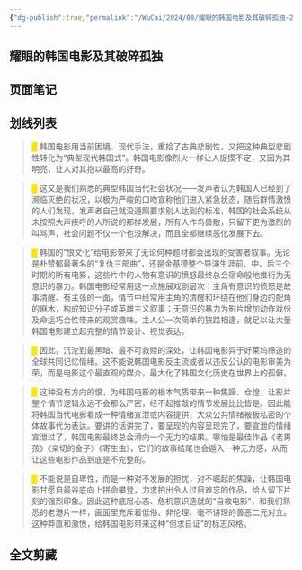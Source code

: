 ```yaml
---
{"dg-publish":true,"permalink":"/WuCai/2024/08/耀眼的韩国电影及其破碎孤独-20240813-HM3MCFA/"}
---
```



## 耀眼的韩国电影及其破碎孤独 

## 页面笔记


## 划线列表
> <font color="#FFE500">█  </font>韩国电影用当前困境、现代手法，重拾了古典悲剧性，又把这种典型悲剧性转化为“典型现代韩国式”。韩国电影像烈火一样让人捉摸不定，又因为其明亮，让人对其抱以最高的好奇。

> <font color="#FFE500">█  </font>这又是我们熟悉的典型韩国当代社会状况——发声者认为韩国人已经到了濒临灭绝的状况，以极为严峻的口吻宣称他们进入紧急状态，随后群情激愤的人们发现，发声者自己就没遵照要求别人达到的标准，韩国的社会系统从未按照大声疾呼的人所说的那样发展，所有人作鸟兽散，只留下更为激烈的叫骂声，社会问题不仅一个也没解决，而且全都继续恶化发展下去。

> <font color="#FFE500">█  </font>韩国的“恨文化”给电影带来了无论何种题材都会出现的受害者叙事。无论是朴赞郁最著名的“复仇三部曲”，还是金基德整个导演生涯前、中、后三个时期的所有电影，这些片中的人物有意识的愤怒最终总会宿命般地推衍为无意识的暴力。韩国电影经常用这一点施展戏剧层次：主角有意识的愤怒是故事清醒、有主张的一面，情节中经常用主角的清醒和环绕在他们身边的配角的麻木，构成知识分子或英雄主义叙事；无意识的暴力为影片增加动作戏份及命运巧合性带来的观赏趣味。主人公一次简单的狭路相逢，就足以让大量韩国电影建立起完整的情节设计、视觉表达。

> <font color="#FFE500">█  </font>因此，沉沦到最黑暗、最不可救赎的深处，让韩国电影异于好莱坞缔造的全球共同记忆情绪。这不能说韩国电影反主流或者以违反公认的电影审美为荣，而是电影这个最直观的媒介，最大化了韩国文化历史在世界上的孤僻。

> <font color="#FFE500">█  </font>这种没有方向的恨，为韩国电影的根本气质带来一种焦躁、仓惶，让影片整个情节逻辑永远不会那么严密，经不起推敲的情节发展比比皆是。因此能将韩国当代电影看成一种情绪宣泄或内容提供，大众公共情绪被极私密的个体故事代为表达。要讲的话讲完了，要呈现的内容呈现完了，要宣泄的情绪宣泄过了，韩国电影最终总会滑向一个无力的结果。哪怕是最佳作品《老男孩》《亲切的金子》《寄生虫》，它们的故事结尾也会遁入一种无力感，从而让这些电影作品到底是不完整的。

> <font color="#FFE500">█  </font>不能说是自卑性，而是一种对不发展的担忧，对不崛起的焦躁，让韩国电影甘愿自最谷底向上拼命攀登，力求拍出令人过目难忘的作品，给人留下片刻的强烈印象。因此这种底层心态、危机意识造就的“自救电影”，和我们熟悉的老港片一样，画面里充斥着低俗、非伦理、毫不讲理的善恶二元对立。这种莽直和激愤，给韩国电影带来这种“但求自证”的标志风格。


## 全文剪藏

